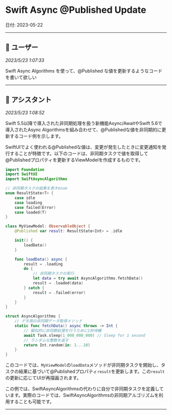 # Swift Async @Published Update

日付: 2023-05-22

---

## 👤 ユーザー
*2023/5/23 1:07:33*

Swift Async Algorithms を使って、@Published な値を更新するようなコードを書いて欲しい

---

## 🤖 アシスタント
*2023/5/23 1:08:52*

Swift 5.5以降で導入された非同期処理を扱う新機能Async/AwaitやSwift 5.6で導入されたAsync Algorithmsを組み合わせて、@Publishedな値を非同期的に更新するコード例を示します。

SwiftUIでよく使われる@Publishedな値は、変更が発生したときに変更通知を発行することが特徴です。以下のコードは、非同期タスクで値を取得して@Publishedプロパティを更新するViewModelを作成するものです。

```swift
import Foundation
import SwiftUI
import SwiftAsyncAlgorithms

// 非同期タスクの結果を表すenum
enum ResultState<T> {
    case idle
    case loading
    case failed(Error)
    case loaded(T)
}

class MyViewModel: ObservableObject {
    @Published var result: ResultState<Int> = .idle

    init() {
        loadData()
    }

    func loadData() async {
        result = .loading
        do {
            // 非同期タスクの実行
            let data = try await AsyncAlgorithms.fetchData()
            result = .loaded(data)
        } catch {
            result = .failed(error)
        }
    }
}

struct AsyncAlgorithms {
    // デモ用の非同期データ取得メソッド
    static func fetchData() async throws -> Int {
        // 擬似的に非同期処理を行うために1秒待機
        await Task.sleep(1_000_000_000) // Sleep for 1 second
        // ランダムな整数を返す
        return Int.random(in: 1...10)
    }
}
```

このコードでは、`MyViewModel`の`loadData`メソッドが非同期タスクを開始し、タスクの結果に基づいて@Publishedプロパティ`result`を更新します。この`result`の更新に応じてUIが再描画されます。

この例では、SwiftAsyncAlgorithmsの代わりに自分で非同期タスクを定義しています。実際のコードでは、SwiftAsyncAlgorithmsの非同期アルゴリズムを利用することも可能です。

---
